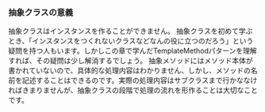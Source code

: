 ### 抽象クラスの意義

抽象クラスはインスタンスを作ることができません。
抽象クラスを初めて学ぶとき、「インスタンスをつくれないクラスなどなんの役に立つのだろう」という疑問を持つ人もいます。しかしこの章で学んだTemplateMethodパターンを理解すれば、その疑問は少し解消するでしょう。
抽象メソッドにはメソッド本体が書かれていないので、具体的な処理内容はわかりません、しかし、メソッドの名前を記述することはできるのです。実際の処理内容はサブクラスまで行かななければきまりませんが、抽象クラスの段階で処理の流れを形作ることは大切なことです。

